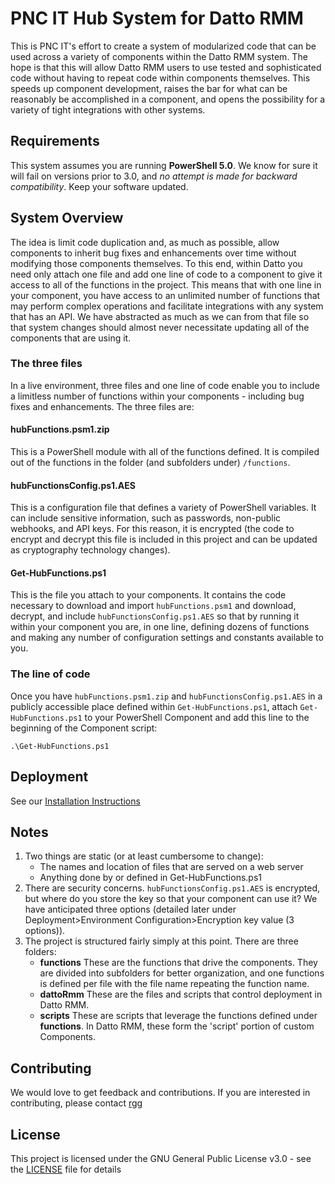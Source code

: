 # PNC IT Hub System for Datto RMM
This is PNC IT's effort to create a system of modularized code that can be used across a variety of components within the Datto RMM system. The hope is that this will allow Datto RMM users to use tested and sophisticated code without having to repeat code within components themselves. This speeds up component development, raises the bar for what can be reasonably be accomplished in a component, and opens the possibility for a variety of tight integrations with other systems.
## Requirements
This system assumes you are running **PowerShell 5.0**. We know for sure it will fail on versions prior to 3.0, and *no attempt is made for backward compatibility*. Keep your software updated.
## System Overview
The idea is limit code duplication and, as much as possible, allow components to inherit bug fixes and enhancements over time without modifying those components themselves. To this end, within Datto you need only attach one file and add one line of code to a component to give it access to all of the functions in the project. This means that with one line in your component, you have access to an unlimited number of functions that may perform complex operations and facilitate integrations with any system that has an API.
We have abstracted as much as we can from that file so that system changes should almost never necessitate updating all of the components that are using it. 
### The three files
In a live environment, three files and one line of code enable you to include a limitless number of functions within your components - including bug fixes and enhancements. The three files are:
#### hubFunctions.psm1.zip
This is a PowerShell module with all of the functions defined. It is compiled out of the functions in the folder (and subfolders under) `/functions`.
#### hubFunctionsConfig.ps1.AES
This is a configuration file that defines a variety of PowerShell variables. It can include sensitive information, such as passwords, non-public webhooks, and API keys. For this reason, it is encrypted (the code to encrypt and decrypt this file is included in this project and can be updated as cryptography technology changes).
#### Get-HubFunctions.ps1
This is the file you attach to your components. It contains the code necessary to download and import `hubFunctions.psm1` and download, decrypt, and include `hubFunctionsConfig.ps1.AES` so that by running it within your component you are, in one line, defining dozens of functions and making any number of configuration settings and constants available to you.
### The line of code
Once you have `hubFunctions.psm1.zip` and `hubFunctionsConfig.ps1.AES` in a publicly accessible place defined within `Get-HubFunctions.ps1`, attach `Get-HubFunctions.ps1` to your PowerShell Component and add this line to the beginning of the Component script:
```
.\Get-HubFunctions.ps1
``` 
## Deployment
See our [Installation Instructions](https://github.com/pncit/hub/blob/master/Instructions.md)
## Notes
1. Two things are static (or at least cumbersome to change):
   - The names and location of files that are served on a web server
   - Anything done by or defined in Get-HubFunctions.ps1
2. There are security concerns. `hubFunctionsConfig.ps1.AES` is encrypted, but where do you store the key so that your component can use it? We have anticipated three options (detailed later under Deployment>Environment Configuration>Encryption key value (3 options)).
3. The project is structured fairly simply at this point. There are three folders:
   - **functions** These are the functions that drive the components. They are divided into subfolders for better organization, and one functions is defined per file with the file name repeating the function name.
   - **dattoRmm** These are the files and scripts that control deployment in Datto RMM.
   - **scripts** These are scripts that leverage the functions defined under **functions**. In Datto RMM, these form the 'script' portion of custom Components.
## Contributing
We would love to get feedback and contributions. If you are interested in contributing, please contact [rgg](https://success.autotask.net/t5/user/viewprofilepage/user-id/35934)
## License
This project is licensed under the GNU General Public License v3.0 - see the [LICENSE](LICENSE) file for details
